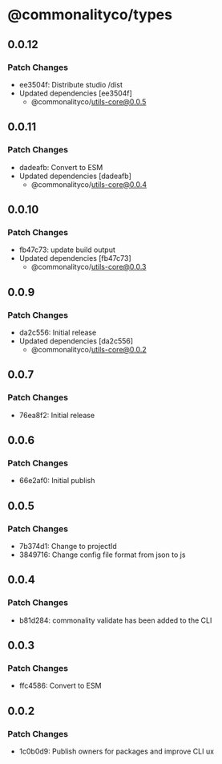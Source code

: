 # @commonalityco/types

## 0.0.12

### Patch Changes

- ee3504f: Distribute studio /dist
- Updated dependencies [ee3504f]
  - @commonalityco/utils-core@0.0.5

## 0.0.11

### Patch Changes

- dadeafb: Convert to ESM
- Updated dependencies [dadeafb]
  - @commonalityco/utils-core@0.0.4

## 0.0.10

### Patch Changes

- fb47c73: update build output
- Updated dependencies [fb47c73]
  - @commonalityco/utils-core@0.0.3

## 0.0.9

### Patch Changes

- da2c556: Initial release
- Updated dependencies [da2c556]
  - @commonalityco/utils-core@0.0.2

## 0.0.7

### Patch Changes

- 76ea8f2: Initial release

## 0.0.6

### Patch Changes

- 66e2af0: Initial publish

## 0.0.5

### Patch Changes

- 7b374d1: Change to projectId
- 3849716: Change config file format from json to js

## 0.0.4

### Patch Changes

- b81d284: commonality validate has been added to the CLI

## 0.0.3

### Patch Changes

- ffc4586: Convert to ESM

## 0.0.2

### Patch Changes

- 1c0b0d9: Publish owners for packages and improve CLI ux
